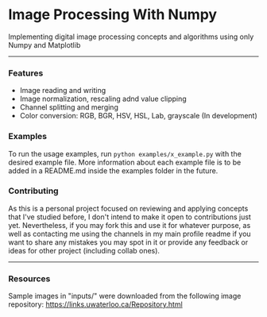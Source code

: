 # Image Processing With Numpy
Implementing digital image processing concepts and algorithms using only Numpy and Matplotlib

***

### Features
- Image reading and writing
- Image normalization, rescaling adnd value clipping
- Channel splitting and merging
- Color conversion: RGB, BGR, HSV, HSL, Lab, grayscale (In development) 


### Examples
To run the usage examples, run ```python examples/x_example.py``` with the desired example file.
More information about each example file is to be added in a README.md inside the examples folder in the future.


### Contributing
As this is a personal project focused on reviewing and applying concepts that I've studied before,
I don't intend to make it open to contributions just yet. Nevertheless, if you may fork this and use it
for whatever purpose, as well as contacting me using the channels in my main profile readme if you want to 
share any mistakes you may spot in it or provide any feedback or ideas for other project (including collab ones).

***

### Resources
Sample images in "inputs/" were downloaded from the following image repository: https://links.uwaterloo.ca/Repository.html